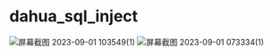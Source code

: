 # dahua_sql_inject




![屏幕截图 2023-09-01 103549(1)](https://github.com/dkop66/dahua_sql_inject/assets/87455660/02464323-26c4-4380-bb6c-dab7b312264a)
![屏幕截图 2023-09-01 073334(1)](https://github.com/dkop66/dahua_sql_inject/assets/87455660/ca61ca09-d3df-44e0-ae7e-af518cd1bcb0)

